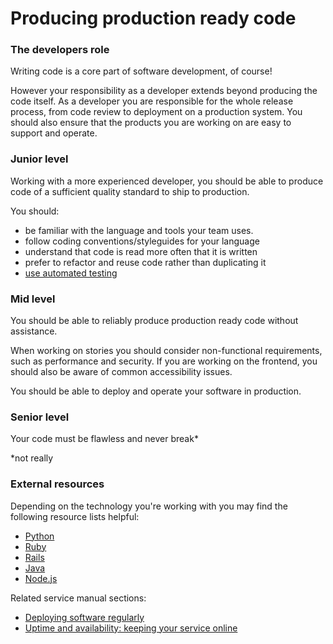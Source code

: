 # Producing production ready code

### The developers role

Writing code is a core part of software development, of course!

However your responsibility as a developer extends beyond producing the code
itself. As a developer you are responsible for the whole release process, from code review to
deployment on a production system. You should also ensure that the products you are
working on are easy to support and operate.

### Junior level

Working with a more experienced developer, you should be able to produce code of a sufficient quality standard to ship to production.

You should:

- be familiar with the language and tools your team uses.
- follow coding conventions/styleguides for your language
- understand that code is read more often that it is written
- prefer to refactor and reuse code rather than duplicating it
- [use automated testing](/career-path/competencies/using-appropriate-testing-to-ensure-software-quality.md)

### Mid level

You should be able to reliably produce production ready code without assistance.

When working on stories you should consider non-functional requirements, such as performance
and security. If you are working on the frontend, you should also be aware of common accessibility
issues.

You should be able to deploy and operate your software in production.

### Senior level

Your code must be flawless and never break*

*not really

### External resources

Depending on the technology you're working with you may find the following resource lists helpful:

- [Python](/resources/languages/python.md)
- [Ruby](/resources/languages/ruby.md)
- [Rails](/resources/frameworks/rails.md)
- [Java](/resources/languages/java.md)
- [Node.js](/resources/frameworks/nodejs.md)

Related service manual sections:

- [Deploying software regularly](https://www.gov.uk/service-manual/technology/deploying-software-regularly)
- [Uptime and availability: keeping your service online](https://www.gov.uk/service-manual/technology/uptime-and-availability-keeping-your-service-online)
